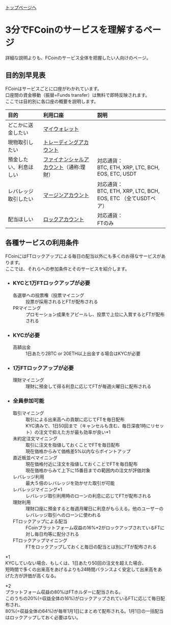 [トップページへ](./)

# 3分でFCoinのサービスを理解するページ

詳細な説明よりも、FCoinのサービス全体を把握したい人向けのページ。


## 目的別早見表

FCoinはサービスごとに口座がわかれています。  
口座間の資金移動（振替=Funds transfer）は無料で即時反映されます。  
ここでは目的別に各口座の概要を説明します。


| 目的        | 利用口座          | 説明 |
|:-------------|:------------------|:------|
| どこかに送金したい | [マイウォレット](https://exchange.fcoin.com/finance/assets) |   |
| 現物取引したい | [トレーディングアカウント](https://exchange.fcoin.com/finance/exchange) |  |
| 預金したい、利息ほしい | [ファイナンシャルアカウント](https://exchange.fcoin.com/finance/financial)（通称:理財） | 対応通貨：<br>BTC, ETH, XRP, LTC, BCH, EOS, ETC, USDT |
| レバレッジ取引したい | [マージンアカウント](https://exchange.fcoin.com/finance/margin) | 対応通貨：<br>BTC, ETH, XRP, LTC, BCH, EOS, ETC （全てUSDTペア） |
| 配当ほしい | [ロックアカウント](https://exchange.fcoin.com/finance/lock) | 対応通貨：<br>FTのみ |


## 各種サービスの利用条件

FCoinにはFTロックアップによる毎日の配当以外にも多くのお得なサービスがあります。   
ここでは、それらへの参加条件とそのサービスを紹介します。

- ### KYCと1万FTロックアップが必要  

    <dl>
        <dt>各選挙への投票権（投票マイニング</dt>
        <dd>投票が採用されるとFTが配布される</dd>
        <dt>PRマイニング</dt>
        <dd>プロモーション成果をアピールし、投票で上位に入賞するとFTが配布される</dd>
    </dl>

- ### KYCが必要  

    <dl>
        <dt>高額出金</dt>
        <dd>1日あたり2BTC or 20ETH以上出金する場合はKYCが必要</dd>
    </dl>

- ### 1万FTロックアップが必要  

    <dl>
        <dt>理財マイニング</dt>
        <dd>理財に預金して得る利息に応じてFTが毎週火曜日に配布される</dd>
    </dl>

- ### 全員参加可能  

    <dl>
        <dt>取引マイニング</dt>
        <dd>取引による出来高への貢献に応じてFTを毎日配布</dd>
        <dd>KYC済みで、1日50回まで（キャンセルも含む、毎日深夜1時にリセット）の注文で抑えた方が最も効率が良い*1</dd>
        <dt>未約定注文マイニング</dt>
        <dd>取引に注文を指値しておくことでFTを毎日配布</dd>
        <dd>現在価格からみて価格差5%以内ならポイントアップ</dd>
        <dt>直近板並べマイニング</dt>
        <dd>現在価格付近に注文を指値しておくことでFTを毎日配布</dd>
        <dd>現在価格からみて上下に15番目までの範囲内の注文が評価対象</dd>
        <dt>レバレッジ利用</dt>
        <dd>最大５倍のレバレッジを効かせた取引が可能</dd>
        <dt>レバレッジマイニング*1</dt>
        <dd>レバレッジ取引利用時のローンの利息に応じてFTが配布される</dd>
        <dt>理財利用</dt>
        <dd>理財口座に預金すると毎週月曜日に利息がもらえる。他のユーザーのレバレッジ取引へのローンに使われる</dd>
        <dt>FTロックアップによる配当</dt>
        <dd>FCoinプラットフォーム収益の16%*2がロックアップされているFTに対し毎日均等に配分される</dd>
        <dt>FTロックアップマイニング</dt>
        <dd>FTをロックアップしておくと毎日の配当とは別にFTが配布される</dd>
    </dl>

*1  
KYCしていない場合、もしくは、1日あたり50回の注文を超えた場合、  
短時間で多くの出来高をあげるよりも24時間バランスよく安定して出来高をあげた方が評価が高くなる。  

*2  
プラットフォーム収益の80%はFTホルダーに配当される。  
このうちの20%(=収益全体の16%)がロックアップされているFTに応じて毎日配布され、  
80%(=収益全体の64%)が毎年1月1日にまとめて配布される。1月1日の一括配当はロックアップしておく必要はない。



